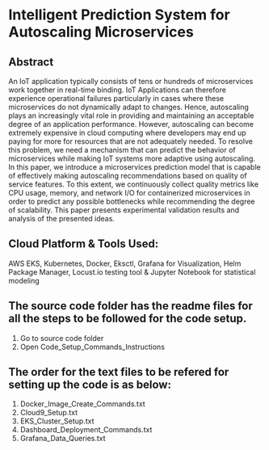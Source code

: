 # Intelligent Prediction System for Autoscaling Microservices

## Abstract

An IoT application typically consists of tens or hundreds of microservices work together in real-time binding. IoT Applications can therefore experience operational failures particularly in cases where these microservices do not dynamically adapt to changes. Hence, autoscaling plays an increasingly vital role in providing and maintaining an acceptable degree of an application performance. However, autoscaling can become extremely expensive in cloud computing where developers may end up paying for more for resources that are not adequately needed. To resolve this problem, we need a mechanism that can predict the behavior of microservices while making IoT systems more adaptive using autoscaling. In this paper, we introduce a microservices prediction model that is capable of effectively making autoscaling recommendations based on quality of service features. To this extent, we continuously collect quality metrics like CPU usage, memory, and network I/O for containerized microservices in order to predict any possible bottlenecks while recommending the degree of scalability. This paper presents experimental validation results and analysis of the presented ideas.

## Cloud Platform & Tools Used:
AWS EKS, Kubernetes, Docker, Eksctl, Grafana for Visualization, Helm Package Manager, Locust.io testing tool & Jupyter Notebook for statistical modeling  

## The source code folder has the readme files for all the steps to be followed for the code setup.  
1. Go to source code folder
2. Open Code_Setup_Commands_Instructions

## The order for the text files to be refered for setting up the code is as below:
1. Docker_Image_Create_Commands.txt
2. Cloud9_Setup.txt
3. EKS_Cluster_Setup.txt
4. Dashboard_Deployment_Commands.txt
5. Grafana_Data_Queries.txt
